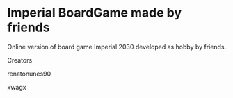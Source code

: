 # Imperial BoardGame made by friends

Online version of board game Imperial 2030 developed as hobby by friends.

Creators

renatonunes90

xwagx
